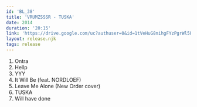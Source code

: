```yaml
---
id: 'BL_38'
title: 'VRUMZSSSR - TUSKA'
date: 2014
duration: '20:15'
link: 'https://drive.google.com/uc?authuser=0&id=1tVeHuG8nihgFYzPgrWl5FkvMAr6pMQBt&export=download'
layout: release.njk
tags: release
---
```


01. Ontra
02. Hellp
03. YYY
04. It Will Be (feat. NORDLOEF)
05. Leave Me Alone (New Order cover)
06. TUSKA
07. Will have done